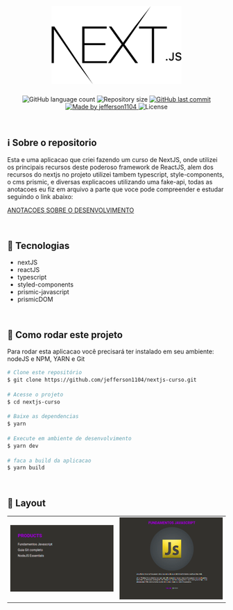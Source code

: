 <h1 align="center">
    <img alt="NextLevelWeek" title="#NextLevelWeek" src="./public/nextjs-logo.png" width="300" />
</h1>

<p align="center">

  <img alt="GitHub language count" src="https://img.shields.io/github/languages/count/jefferson1104/nextjs-curso">

  <img alt="Repository size" src="https://img.shields.io/github/repo-size/jefferson1104/nextjs-curso">


  <a href="https://github.com/jefferson1104/nextjs-curso/commits/master">
    <img alt="GitHub last commit" src="https://img.shields.io/github/last-commit/jefferson1104/nextjs-curso?color=blue">
  </a>
	
  <a href="https://www.linkedin.com/in/jeffersonsjunior/">
    <img alt="Made by jefferson1104" src="https://img.shields.io/badge/made%20by-jefferson1104-blue">
  </a>

  <img alt="License" src="https://img.shields.io/badge/license-MIT-brightgreen?color=blue">

</p>

<br>

## :information_source: Sobre o repositorio
Esta e uma aplicacao que criei fazendo um curso de NextJS, onde utilizei os principais recursos deste poderoso framework de ReactJS, alem dos recursos do nextjs no projeto utilizei tambem typescript, style-components, o cms prismic, e diversas explicacoes utilizando uma fake-api, todas as anotacoes eu fiz em arquivo a parte que voce pode compreender e estudar seguindo o link abaixo:

[ANOTACOES SOBRE O DESENVOLVIMENTO](https://github.com/jefferson1104/nextjs-curso/blob/main/Anotacoes-Guia.md)

<br>

## :hammer: Tecnologias
- nextJS
- reactJS
- typescript
- styled-components
- prismic-javascript
- prismicDOM

<br>

## 🚀 Como rodar este projeto
Para rodar esta aplicacao você precisará ter instalado em seu ambiente: nodeJS e NPM, YARN e Git
```bash
# Clone este repositório
$ git clone https://github.com/jefferson1104/nextjs-curso.git

# Acesse o projeto
$ cd nextjs-curso

# Baixe as dependencias
$ yarn

# Execute em ambiente de desenvolvimento
$ yarn dev

# faca a build da aplicacao
$ yarn build

```

<br>

## 🎨 Layout
<table>
  <tr>
    <td>
      <img src="./public/screenshot01.png" width=400 />
    </td>
    <td>
       <img src="./public/screenshot02.png" width=400 />
    </td>
  </tr>
</table>






